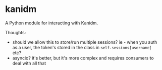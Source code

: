 # kanidm

A Python module for interacting with Kanidm.

Thoughts:

- should we allow this to store/run multiple sessions? ie - when you auth as a user, the token's stored in the class in `self.sessions[username]` etc?
- asyncio? it's better, but it's more complex and requires consumers to deal with all that